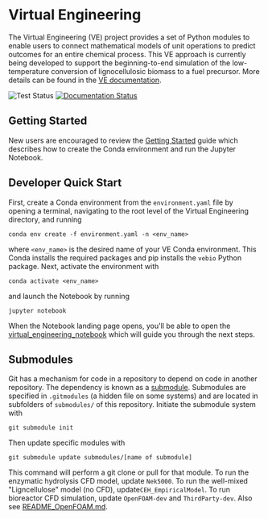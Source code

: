 # Virtual Engineering

The Virtual Engineering (VE) project provides a set of Python modules to enable users to connect mathematical models of unit operations to predict outcomes for an entire chemical process. This VE approach is currently being developed to support the beginning-to-end simulation of the low-temperature conversion of lignocellulosic biomass to a fuel precursor. More details can be found in the [VE documentation](https://virtualengineering.readthedocs.io/en/latest/index.html).

![Test Status](https://github.com/NREL/VirtualEngineering/actions/workflows/test_vebio.yml/badge.svg)
[![Documentation Status](https://readthedocs.org/projects/virtualengineering/badge/?version=latest)](https://virtualengineering.readthedocs.io/en/latest/?badge=latest)


## Getting Started

New users are encouraged to review the [Getting Started](https://virtualengineering.readthedocs.io/en/latest/how_to_guides/getting_started.html#getting-started) guide which describes how to create the Conda environment and run the Jupyter Notebook.

## Developer Quick Start

First, create a Conda environment from the `environment.yaml` file by opening a terminal, navigating to the root level of the Virtual Engineering directory, and running

`conda env create -f environment.yaml -n <env_name>`

where `<env_name>` is the desired name of your VE Conda environment. This Conda installs the required packages and pip installs the `vebio` Python package.  Next, activate the environment with

`conda activate <env_name>`

and launch the Notebook by running

`jupyter notebook`

When the Notebook landing page opens, you'll be able to open the [virtual_engineering_notebook](virtual_engineering_notebook.md) which will guide you through the next steps.

## Submodules

Git has a mechanism for code in a repository to depend on code in another repository. The dependency is known as a [submodule](https://git-scm.com/book/en/v2/Git-Tools-Submodules). Submodules are specified in `.gitmodules` (a hidden file on some systems) and are located in subfolders of `submodules/` of this repository. Initiate the submodule system with

`git submodule init`

Then update specific modules with 

`git submodule update submodules/[name of submodule]`

This command will perform a git clone or pull for that module. To run the enzymatic hydrolysis CFD model, update `Nek5000`. To run the well-mixed "Ligncellulose" model (no CFD), update`CEH_EmpiricalModel`. To run bioreactor CFD simulation, update `OpenFOAM-dev` and `ThirdParty-dev`. Also see [README_OpenFOAM.md](README_OpenFOAM.md).

